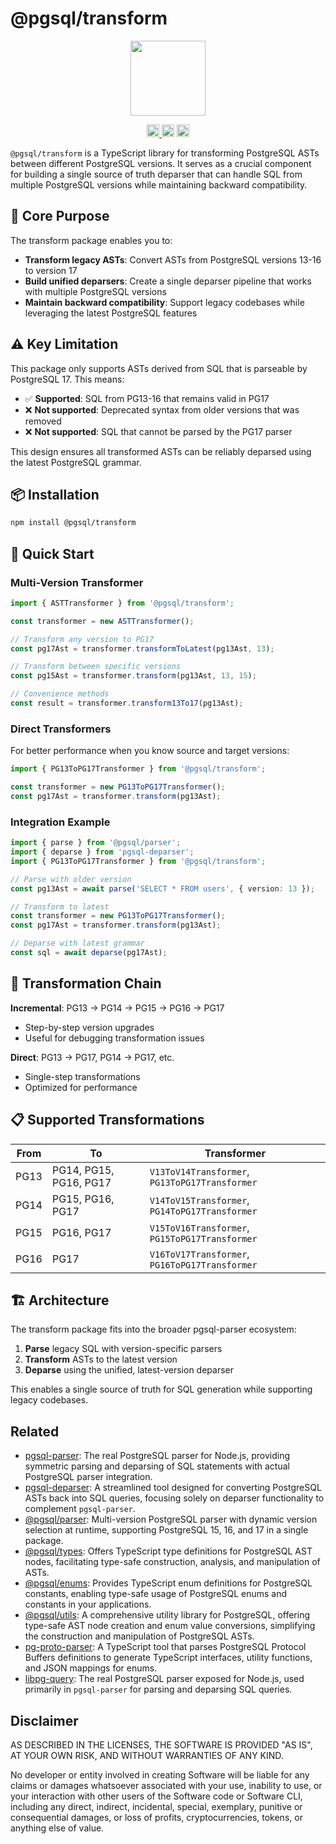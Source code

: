 # @pgsql/transform

<p align="center" width="100%">
  <img height="120" src="https://github.com/launchql/pgsql-parser/assets/545047/6440fa7d-918b-4a3b-8d1b-755d85de8bea" />
</p>

<p align="center" width="100%">
  <a href="https://github.com/launchql/pgsql-parser/actions/workflows/run-tests.yaml">
    <img height="20" src="https://github.com/launchql/pgsql-parser/actions/workflows/run-tests.yaml/badge.svg" />
  </a>
   <a href="https://github.com/launchql/pgsql-parser/blob/main/LICENSE-MIT"><img height="20" src="https://img.shields.io/badge/license-MIT-blue.svg"/></a>
   <a href="https://www.npmjs.com/package/@pgsql/transform"><img height="20" src="https://img.shields.io/github/package-json/v/launchql/pgsql-parser?filename=packages%2Ftransform%2Fpackage.json"/></a>
</p>

`@pgsql/transform` is a TypeScript library for transforming PostgreSQL ASTs between different PostgreSQL versions. It serves as a crucial component for building a single source of truth deparser that can handle SQL from multiple PostgreSQL versions while maintaining backward compatibility.

## 🎯 Core Purpose

The transform package enables you to:

- **Transform legacy ASTs**: Convert ASTs from PostgreSQL versions 13-16 to version 17
- **Build unified deparsers**: Create a single deparser pipeline that works with multiple PostgreSQL versions
- **Maintain backward compatibility**: Support legacy codebases while leveraging the latest PostgreSQL features

## ⚠️ Key Limitation

This package only supports ASTs derived from SQL that is parseable by PostgreSQL 17. This means:

- ✅ **Supported**: SQL from PG13-16 that remains valid in PG17
- ❌ **Not supported**: Deprecated syntax from older versions that was removed
- ❌ **Not supported**: SQL that cannot be parsed by the PG17 parser

This design ensures all transformed ASTs can be reliably deparsed using the latest PostgreSQL grammar.

## 📦 Installation

```bash
npm install @pgsql/transform
```

## 🚀 Quick Start

### Multi-Version Transformer

```typescript
import { ASTTransformer } from '@pgsql/transform';

const transformer = new ASTTransformer();

// Transform any version to PG17
const pg17Ast = transformer.transformToLatest(pg13Ast, 13);

// Transform between specific versions
const pg15Ast = transformer.transform(pg13Ast, 13, 15);

// Convenience methods
const result = transformer.transform13To17(pg13Ast);
```

### Direct Transformers

For better performance when you know source and target versions:

```typescript
import { PG13ToPG17Transformer } from '@pgsql/transform';

const transformer = new PG13ToPG17Transformer();
const pg17Ast = transformer.transform(pg13Ast);
```

### Integration Example

```typescript
import { parse } from '@pgsql/parser';
import { deparse } from 'pgsql-deparser';
import { PG13ToPG17Transformer } from '@pgsql/transform';

// Parse with older version
const pg13Ast = await parse('SELECT * FROM users', { version: 13 });

// Transform to latest
const transformer = new PG13ToPG17Transformer();
const pg17Ast = transformer.transform(pg13Ast);

// Deparse with latest grammar
const sql = await deparse(pg17Ast);
```

## 🔄 Transformation Chain

**Incremental**: PG13 → PG14 → PG15 → PG16 → PG17
- Step-by-step version upgrades
- Useful for debugging transformation issues

**Direct**: PG13 → PG17, PG14 → PG17, etc.
- Single-step transformations
- Optimized for performance

## 📋 Supported Transformations

| From | To | Transformer |
|------|----|-----------| 
| PG13 | PG14, PG15, PG16, PG17 | `V13ToV14Transformer`, `PG13ToPG17Transformer` |
| PG14 | PG15, PG16, PG17 | `V14ToV15Transformer`, `PG14ToPG17Transformer` |
| PG15 | PG16, PG17 | `V15ToV16Transformer`, `PG15ToPG17Transformer` |
| PG16 | PG17 | `V16ToV17Transformer`, `PG16ToPG17Transformer` |

## 🏗️ Architecture

The transform package fits into the broader pgsql-parser ecosystem:

1. **Parse** legacy SQL with version-specific parsers
2. **Transform** ASTs to the latest version
3. **Deparse** using the unified, latest-version deparser

This enables a single source of truth for SQL generation while supporting legacy codebases.

## Related

* [pgsql-parser](https://www.npmjs.com/package/pgsql-parser): The real PostgreSQL parser for Node.js, providing symmetric parsing and deparsing of SQL statements with actual PostgreSQL parser integration.
* [pgsql-deparser](https://www.npmjs.com/package/pgsql-deparser): A streamlined tool designed for converting PostgreSQL ASTs back into SQL queries, focusing solely on deparser functionality to complement `pgsql-parser`.
* [@pgsql/parser](https://www.npmjs.com/package/@pgsql/parser): Multi-version PostgreSQL parser with dynamic version selection at runtime, supporting PostgreSQL 15, 16, and 17 in a single package.
* [@pgsql/types](https://www.npmjs.com/package/@pgsql/types): Offers TypeScript type definitions for PostgreSQL AST nodes, facilitating type-safe construction, analysis, and manipulation of ASTs.
* [@pgsql/enums](https://www.npmjs.com/package/@pgsql/enums): Provides TypeScript enum definitions for PostgreSQL constants, enabling type-safe usage of PostgreSQL enums and constants in your applications.
* [@pgsql/utils](https://www.npmjs.com/package/@pgsql/utils): A comprehensive utility library for PostgreSQL, offering type-safe AST node creation and enum value conversions, simplifying the construction and manipulation of PostgreSQL ASTs.
* [pg-proto-parser](https://www.npmjs.com/package/pg-proto-parser): A TypeScript tool that parses PostgreSQL Protocol Buffers definitions to generate TypeScript interfaces, utility functions, and JSON mappings for enums.
* [libpg-query](https://github.com/launchql/libpg-query-node): The real PostgreSQL parser exposed for Node.js, used primarily in `pgsql-parser` for parsing and deparsing SQL queries.

## Disclaimer

AS DESCRIBED IN THE LICENSES, THE SOFTWARE IS PROVIDED "AS IS", AT YOUR OWN RISK, AND WITHOUT WARRANTIES OF ANY KIND.

No developer or entity involved in creating Software will be liable for any claims or damages whatsoever associated with your use, inability to use, or your interaction with other users of the Software code or Software CLI, including any direct, indirect, incidental, special, exemplary, punitive or consequential damages, or loss of profits, cryptocurrencies, tokens, or anything else of value.
